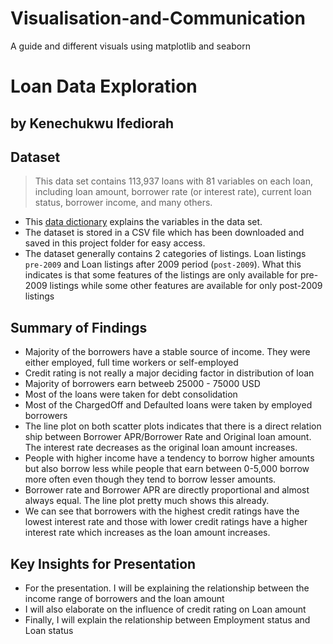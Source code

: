 # Visualisation-and-Communication
A guide and different visuals using matplotlib and seaborn


# Loan Data Exploration
## by Kenechukwu Ifediorah


## Dataset

> This data set contains 113,937 loans with 81 variables on each loan, including loan amount, borrower rate (or interest rate), current loan status, borrower income, and many others.
  - This [data dictionary](https://docs.google.com/spreadsheets/d/1gDyi_L4UvIrLTEC6Wri5nbaMmkGmLQBk-Yx3z0XDEtI/edit#gid=0) explains the variables in the data set.
  - The dataset is stored in a CSV file which has been downloaded and saved in this project folder for easy access.
  - The dataset generally contains 2 categories of listings. Loan listings `pre-2009` and Loan listings after 2009 period (`post-2009`). What this indicates is that some features of the listings are only available for pre-2009 listings while some other features are available for only post-2009 listings
  


## Summary of Findings

 - Majority of the borrowers have a stable source of income. They were either employed, full time workers or self-employed
 - Credit rating is not really a major deciding factor in distribution of loan
 - Majority of borrowers earn betweeb 25000 - 75000 USD
 - Most of the loans were taken for debt consolidation
 - Most of the ChargedOff and Defaulted loans were taken by employed borrowers
 - The line plot on both scatter plots indicates that there is a direct relation ship between Borrower APR/Borrower Rate and Original loan amount. The interest rate decreases as the original loan amount increases.
 - People with higher income have a tendency to borrow higher amounts but also borrow less while people that earn between 0-5,000 borrow more often even though they tend to borrow lesser amounts.
 - Borrower rate and Borrower APR are directly proportional and almost always equal. The line plot pretty much shows this already.
 - We can see that borrowers with the highest credit ratings have the lowest interest rate and those with lower credit ratings have a higher interest rate which increases as the loan amount increases.


## Key Insights for Presentation

 - For the presentation. I will be explaining the relationship between the income range of borrowers and the loan amount
 - I will also elaborate on the influence of credit rating on Loan amount
 - Finally, I will explain the relationship between Employment status and Loan status

